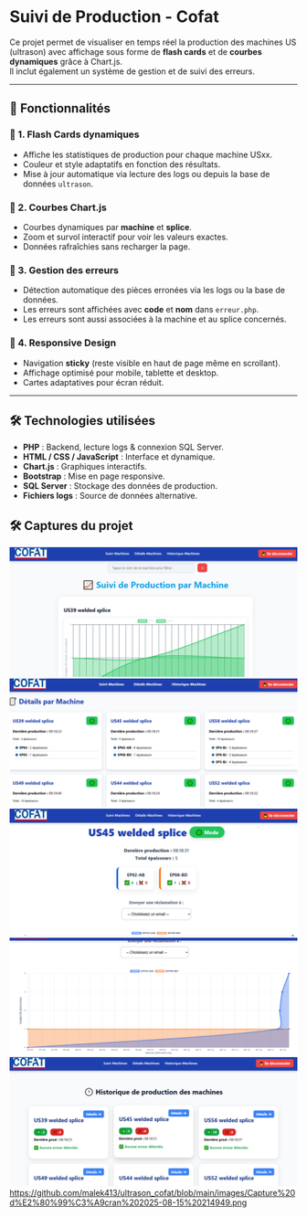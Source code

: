 # Suivi de Production - Cofat

Ce projet permet de visualiser en temps réel la production des machines US (ultrason) avec affichage sous forme de **flash cards** et de **courbes dynamiques** grâce à Chart.js.  
Il inclut également un système de gestion et de suivi des erreurs.

---

## 🚀 Fonctionnalités

### 🔹 1. Flash Cards dynamiques
- Affiche les statistiques de production pour chaque machine USxx.
- Couleur et style adaptatifs en fonction des résultats.
- Mise à jour automatique via lecture des logs ou depuis la base de données `ultrason`.

### 🔹 2. Courbes Chart.js
- Courbes dynamiques par **machine** et **splice**.
- Zoom et survol interactif pour voir les valeurs exactes.
- Données rafraîchies sans recharger la page.

### 🔹 3. Gestion des erreurs
- Détection automatique des pièces erronées via les logs ou la base de données.
- Les erreurs sont affichées avec **code** et **nom** dans `erreur.php`.
- Les erreurs sont aussi associées à la machine et au splice concernés.

### 🔹 4. Responsive Design
- Navigation **sticky** (reste visible en haut de page même en scrollant).
- Affichage optimisé pour mobile, tablette et desktop.
- Cartes adaptatives pour écran réduit.

---

## 🛠 Technologies utilisées

- **PHP** : Backend, lecture logs & connexion SQL Server.
- **HTML / CSS / JavaScript** : Interface et dynamique.
- **Chart.js** : Graphiques interactifs.
- **Bootstrap** : Mise en page responsive.
- **SQL Server** : Stockage des données de production.
- **Fichiers logs** : Source de données alternative.
## 🛠 Captures du projet 
![Alt text](https://github.com/malek413/ultrason_cofat/blob/main/images/Capture%20d%E2%80%99%C3%A9cran%202025-08-15%20214754.png)
![Alt text](https://github.com/malek413/ultrason_cofat/blob/main/images/Capture%20d%E2%80%99%C3%A9cran%202025-08-15%20214826.png)
![Alt text](https://github.com/malek413/ultrason_cofat/blob/main/images/Capture%20d%E2%80%99%C3%A9cran%202025-08-15%20214903.png)
![Alt text](https://github.com/malek413/ultrason_cofat/blob/main/images/Capture%20d%E2%80%99%C3%A9cran%202025-08-15%20214925.png)
![Alt text](https://github.com/malek413/ultrason_cofat/blob/main/images/Capture%20d%E2%80%99%C3%A9cran%202025-08-15%20214949.png)
https://github.com/malek413/ultrason_cofat/blob/main/images/Capture%20d%E2%80%99%C3%A9cran%202025-08-15%20214949.png


